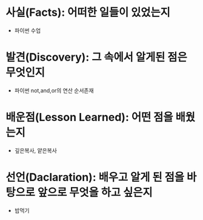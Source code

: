 # 사실(Facts): 어떠한 일들이 있었는지
- 파이썬 수업
# 발견(Discovery): 그 속에서 알게된 점은 무엇인지
- 파이썬 not,and,or의 연산 순서존재
# 배운점(Lesson Learned): 어떤 점을 배웠는지
- 깊은복사, 얕은복사
# 선언(Daclaration): 배우고 알게 된 점을 바탕으로 앞으로 무엇을 하고 싶은지
- 밥먹기